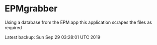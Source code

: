 # EPMgrabber
Using a database from the EPM app this application scrapes the files as required


Latest backup: Sun Sep 29 03:28:01 UTC 2019
